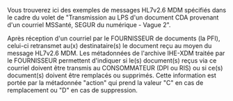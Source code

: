 Vous trouverez ici des exemples de messages HL7v2.6 MDM spécifiés dans le cadre du volet de "Transmission au LPS d'un document CDA provenant d'un courriel MSSanté, SEGUR du numérique - Vague 2".

Après réception d'un courriel par le FOURNISSEUR de documents (la PFI), celui-ci retransmet au(x)  destinataire(s) le document reçu au moyen du message HL7v2.6 MDM.
Les métadonnées de l'archive IHE-XDM traitée par le FOURNISSEUR permettent d'indiquer si le(s) document(s) reçus via ce courriel doivent être transmis au CONSOMMATEUR (DPI ou RIS) ou si ce(s) document(s) doivent être remplacés ou supprimés.
Cette information est portée par la métadonnée "action" qui prend la valeur "C" en cas de remplacement ou "D" en cas de suppression.
